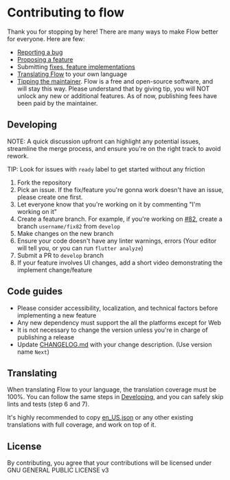 # Contributing to flow

Thank you for stopping by here! There are many ways to make Flow better for
everyone. Here are few:

* [Reporting a bug](https://github.com/flow-mn/flow/issues/new/choose)
* [Proposing a feature](https://github.com/flow-mn/flow/issues/new?assignees=&labels=&projects=&template=feature_request.yaml&title=%5BFEAT%5D+)
* Submitting [fixes, feature implementations](#developing)
* [Translating Flow](#translating) to your own language
* [Tipping the maintainer](https://buymeacoffee.com/sadespresso). Flow is a
free and open-source software, and will stay this way. Please understand
that by giving tip, you will NOT unlock any new or additional features.
As of now, publishing fees have been paid by the maintainer.

## Developing

NOTE: A quick discussion upfront can highlight any potential issues, streamline
the merge process, and ensure you're on the right track to avoid rework.

TIP: Look for issues with `ready` label to get started without any friction

1. Fork the repository
2. Pick an issue. If the fix/feature you're gonna work doesn't have an issue,
please create one first.
3. Let everyone know that you're working on it by commenting "I'm working on it"
4. Create a feature branch. For example, if you're working on [#82](https://github.com/flow-mn/flow/issues/82),
create a branch `username/fix82` from `develop`
5. Make changes on the new branch
6. Ensure your code doesn't have any linter warnings, errors
(Your editor will tell you, or you can run `flutter analyze`)
7. Submit a PR to `develop` branch
8. If your feature involves UI changes, add a short video demonstrating the
implement change/feature

## Code guides

* Please consider accessibility, localization, and technical factors before
implementing a new feature
* Any new dependency must support the all the platforms except for Web
* It is not necessary to change the version unless you're in charge of
publishing a release
* Update [CHANGELOG.md](./CHANGELOG.md) with your change description. (Use
version name `Next`)

## Translating

When translating Flow to your language, the translation coverage must be 100%.
You can follow the same steps in [Developing](#developing), and you can safely
skip lints and tests (step 6 and 7).

It's highly recommended to copy [en_US.json](./assets/l10n/en_US.json) or
any other existing translations with full coverage, and work on top of it.

## License

By contributing, you agree that your contributions will be licensed under
GNU GENERAL PUBLIC LICENSE v3
